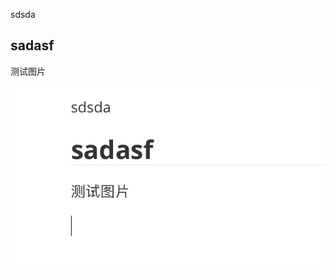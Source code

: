 sdsda

## sadasf

测试图片

![image-20230702164041947](https://raw.githubusercontent.com/FanfanY/image-cloud/main/assets202307021642649.png)
